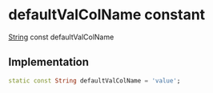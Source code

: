 


# defaultValColName constant






[String](https://api.flutter.dev/flutter/dart-core/String-class.html) const defaultValColName
  







## Implementation

```dart
static const String defaultValColName = 'value';


```







